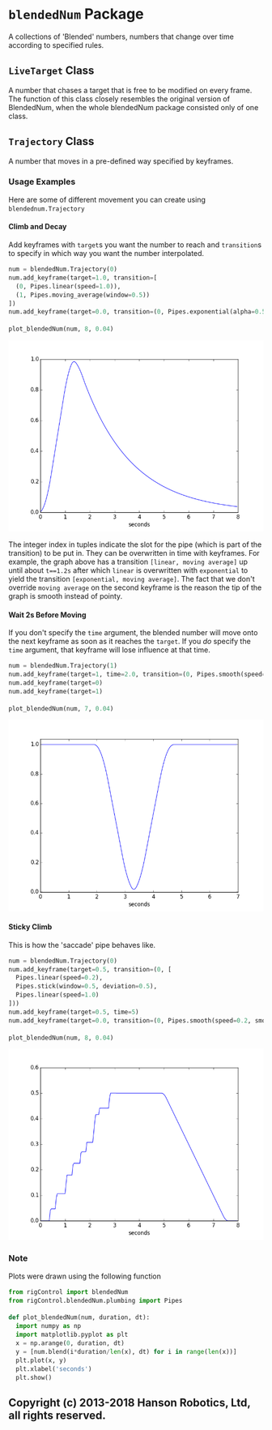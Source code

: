 # `blendedNum` Package #

A collections of 'Blended' numbers, numbers that change over time according to
specified rules.

## `LiveTarget` Class ##

A number that chases a target that is free to be modified on every frame.
The function of this class closely resembles the original version of BlendedNum,
when the whole blendedNum package consisted only of one class.

## `Trajectory` Class ##

A number that moves in a pre-defined way specified by keyframes.

### Usage Examples ####

Here are some of different movement you can create using `blendednum.Trajectory`


#### Climb and Decay ####

Add keyframes with `target`s you want the number to reach and `transition`s to specify in which way you want the number interpolated.

```python
num = blendedNum.Trajectory(0)
num.add_keyframe(target=1.0, transition=[
  (0, Pipes.linear(speed=1.0)),
  (1, Pipes.moving_average(window=0.5))
])
num.add_keyframe(target=0.0, transition=(0, Pipes.exponential(alpha=0.5)))

plot_blendedNum(num, 8, 0.04)
```

![](../../docs/plots/linear-exponential.png)

The integer index in tuples indicate the slot for the pipe (which is part of the transition) to be put in. They can be overwritten in time with keyframes. For example, the graph above has a transition `[linear, moving average]` up until about `t==1.2s` after which `linear` is overwritten with `exponential` to yield the transition `[exponential, moving average]`. The fact that we don't override `moving average` on the second keyframe is the reason the tip of the graph is smooth instead of pointy.

#### Wait 2s Before Moving ####

If you don't specify the `time` argument, the blended number will move onto the next keyframe as soon as it reaches the `target`. If you *do* specify the `time` argument, that keyframe will lose influence at that time.

```python
num = blendedNum.Trajectory(1)
num.add_keyframe(target=1, time=2.0, transition=(0, Pipes.smooth(speed=1.0, smoothing=0.5)))
num.add_keyframe(target=0)
num.add_keyframe(target=1)

plot_blendedNum(num, 7, 0.04)
```

![](../../docs/plots/drop-after-2s.png)

#### Sticky Climb ####

This is how the 'saccade' pipe behaves like.

```python
num = blendedNum.Trajectory(0)
num.add_keyframe(target=0.5, transition=(0, [
  Pipes.linear(speed=0.2),
  Pipes.stick(window=0.5, deviation=0.5),
  Pipes.linear(speed=1.0)
]))
num.add_keyframe(target=0.5, time=5)
num.add_keyframe(target=0.0, transition=(0, Pipes.smooth(speed=0.2, smoothing=0.2)))

plot_blendedNum(num, 8, 0.04)
```

![](../../docs/plots/stick-linear.png)

### Note ###

Plots were drawn using the following function

```python
from rigControl import blendedNum
from rigControl.blendedNum.plumbing import Pipes

def plot_blendedNum(num, duration, dt):
  import numpy as np
  import matplotlib.pyplot as plt
  x = np.arange(0, duration, dt)
  y = [num.blend(i*duration/len(x), dt) for i in range(len(x))]
  plt.plot(x, y)
  plt.xlabel('seconds')
  plt.show()
```

## Copyright (c) 2013-2018 Hanson Robotics, Ltd, all rights reserved.

